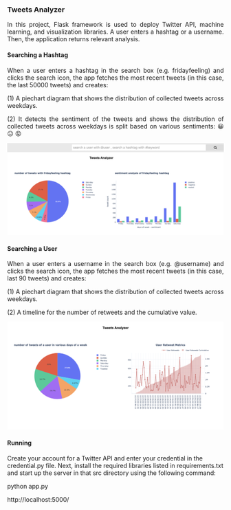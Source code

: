 ### Tweets Analyzer
<p align = "justify">
In this project,  Flask framework is used to deploy Twitter API, machine learning, and visualization libraries. A user enters a hashtag or a username. Then, the application returns relevant analysis.   
</p>

#### Searching a Hashtag

<p align = "justify">
When a user enters a hashtag in the search box (e.g. fridayfeeling) and clicks the search icon, the app fetches the most recent tweets (in this case, the last 50000 tweets) and creates:
</p>
<p align = "justify">
(1) A piechart diagram that shows the distribution of collected tweets across weekdays. 
</p> 
<p align = "justify">
(2) It detects the sentiment of the tweets and shows the distribution of collected tweets across weekdays is split based on various sentiments: &#128512; &#128528; &#128545;
</p>
<p align = "center">
	<img src = "https://github.com/rojinnew/tweet_analyzer/blob/master/hashtag.png">
</p>

#### Searching a User 

<p align = "justify">
When a user enters a username in the search box (e.g. @username) and clicks the search icon, the app fetches the most recent tweets (in this case, last 90 tweets) and creates:
<p align = "justify">
(1) A piechart diagram that shows the distribution of collected tweets across weekdays. 
</p>
<p align = "justify">
(2) A timeline for the number of retweets and the cumulative value.
</p>
 
<p align = "center">
	<img src = "https://github.com/rojinnew/tweet_analyzer/blob/master/user.png">
</p>
 
#### Running 
 
Create your account for a Twitter API and enter your credential in the credential.py file. Next, install the required libraries listed in requirements.txt and start up the server in that src directory using the following command: 
 
python app.py 
 
http://localhost:5000/
